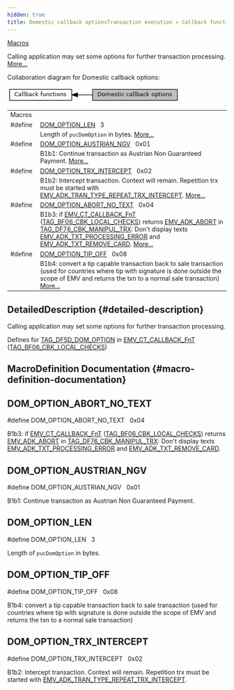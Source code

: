 ```yaml
---
hidden: true
title: Domestic callback optionsTransaction execution » Callback functions
---
```


[Macros](#define-members)

Calling application may set some options for further transaction processing. [More\...](#details)

Collaboration diagram for Domestic callback options:

![](group___c_b_c_k___d_o_m___o_p_t_i_o_n.png)

|  |  |
|----|----|
| Macros |  |
| #define  | [DOM_OPTION_LEN](#gafedbc0e41ccab2706d5e5cf65893f506)   3 |
|   | Length of `pucDomOption` in bytes. [More\...](#gafedbc0e41ccab2706d5e5cf65893f506)<br/> |
| #define  | [DOM_OPTION_AUSTRIAN_NGV](#gae73c669e0402299c4832fdb4210354bc)   0x01 |
|   | B1b1: Continue transaction as Austrian Non Guaranteed Payment. [More\...](#gae73c669e0402299c4832fdb4210354bc)<br/> |
| #define  | [DOM_OPTION_TRX_INTERCEPT](#ga24620bac9d70ac65d32489a717944433)   0x02 |
|   | B1b2: Intercept transaction. Context will remain. Repetition trx must be started with <a href="group___t_r_a_n_s___t_y_p_e_s.md#ga82cd8d9a5c42444fa1461d5afc5a311a">EMV_ADK_TRAN_TYPE_REPEAT_TRX_INTERCEPT</a>. [More\...](#ga24620bac9d70ac65d32489a717944433)<br/> |
| #define  | [DOM_OPTION_ABORT_NO_TEXT](#gae712580240b3496ff0c8d3ea22f4fea9)   0x04 |
|   | B1b3: if <a href="adk__emv__contactless__programmers__guide_8dox.md#a591fd0f380cd390007ce78b47be923c4">EMV_CT_CALLBACK_FnT</a> (<a href="group___c_b_c_k___f_c_t___t_a_g_s.md#gac82fa7e4064512e71e63fd647b817d97">TAG_BF06_CBK_LOCAL_CHECKS</a>) returns <a href="group___a_d_k___r_e_t___c_o_d_e.md#ga7045deba09a19eea4f7df8881a08b807">EMV_ADK_ABORT</a> in <a href="group___t_l_v___c_b_c_k___t_l_v.md#ga188ecff68e5b74f42c28d8faa67778d9">TAG_DF76_CBK_MANIPUL_TRX</a>: Don\'t display texts <a href="group___a_p_p_l_i___t_e_x_t_s.md#gafc7f3b612dd3b550ffe3c68c5cf091cb">EMV_ADK_TXT_PROCESSING_ERROR</a> and <a href="group___a_p_p_l_i___t_e_x_t_s.md#gae9a6dcc7dff865a5dc948c5ff0dd93ae">EMV_ADK_TXT_REMOVE_CARD</a>. [More\...](#gae712580240b3496ff0c8d3ea22f4fea9)<br/> |
| #define  | [DOM_OPTION_TIP_OFF](#gae9fa3993b2c1c6417f5e237a6c138cb9)   0x08 |
|   | B1b4: convert a tip capable transaction back to sale transaction (used for countries where tip with signature is done outside the scope of EMV and returns the txn to a normal sale transaction) [More\...](#gae9fa3993b2c1c6417f5e237a6c138cb9)<br/> |

## DetailedDescription {#detailed-description}

Calling application may set some options for further transaction processing.

Defines for <a href="group___v_e_r_i___p_r_i_m___t_a_g_s.md#gaf0830fa6ef53350bbe99ac9efcf38055">TAG_DF5D_DOM_OPTION</a> in <a href="adk__emv__contactless__programmers__guide_8dox.md#a591fd0f380cd390007ce78b47be923c4">EMV_CT_CALLBACK_FnT</a> (<a href="group___c_b_c_k___f_c_t___t_a_g_s.md#gac82fa7e4064512e71e63fd647b817d97">TAG_BF06_CBK_LOCAL_CHECKS</a>)

## MacroDefinition Documentation {#macro-definition-documentation}

## DOM_OPTION_ABORT_NO_TEXT <a href="#gae712580240b3496ff0c8d3ea22f4fea9" id="gae712580240b3496ff0c8d3ea22f4fea9"></a>

<p>#define DOM_OPTION_ABORT_NO_TEXT   0x04</p>

B1b3: if <a href="adk__emv__contactless__programmers__guide_8dox.md#a591fd0f380cd390007ce78b47be923c4">EMV_CT_CALLBACK_FnT</a> (<a href="group___c_b_c_k___f_c_t___t_a_g_s.md#gac82fa7e4064512e71e63fd647b817d97">TAG_BF06_CBK_LOCAL_CHECKS</a>) returns <a href="group___a_d_k___r_e_t___c_o_d_e.md#ga7045deba09a19eea4f7df8881a08b807">EMV_ADK_ABORT</a> in <a href="group___t_l_v___c_b_c_k___t_l_v.md#ga188ecff68e5b74f42c28d8faa67778d9">TAG_DF76_CBK_MANIPUL_TRX</a>: Don\'t display texts <a href="group___a_p_p_l_i___t_e_x_t_s.md#gafc7f3b612dd3b550ffe3c68c5cf091cb">EMV_ADK_TXT_PROCESSING_ERROR</a> and <a href="group___a_p_p_l_i___t_e_x_t_s.md#gae9a6dcc7dff865a5dc948c5ff0dd93ae">EMV_ADK_TXT_REMOVE_CARD</a>.

## DOM_OPTION_AUSTRIAN_NGV <a href="#gae73c669e0402299c4832fdb4210354bc" id="gae73c669e0402299c4832fdb4210354bc"></a>

<p>#define DOM_OPTION_AUSTRIAN_NGV   0x01</p>

B1b1: Continue transaction as Austrian Non Guaranteed Payment.

## DOM_OPTION_LEN <a href="#gafedbc0e41ccab2706d5e5cf65893f506" id="gafedbc0e41ccab2706d5e5cf65893f506"></a>

<p>#define DOM_OPTION_LEN   3</p>

Length of `pucDomOption` in bytes.

## DOM_OPTION_TIP_OFF <a href="#gae9fa3993b2c1c6417f5e237a6c138cb9" id="gae9fa3993b2c1c6417f5e237a6c138cb9"></a>

<p>#define DOM_OPTION_TIP_OFF   0x08</p>

B1b4: convert a tip capable transaction back to sale transaction (used for countries where tip with signature is done outside the scope of EMV and returns the txn to a normal sale transaction)

## DOM_OPTION_TRX_INTERCEPT <a href="#ga24620bac9d70ac65d32489a717944433" id="ga24620bac9d70ac65d32489a717944433"></a>

<p>#define DOM_OPTION_TRX_INTERCEPT   0x02</p>

B1b2: Intercept transaction. Context will remain. Repetition trx must be started with <a href="group___t_r_a_n_s___t_y_p_e_s.md#ga82cd8d9a5c42444fa1461d5afc5a311a">EMV_ADK_TRAN_TYPE_REPEAT_TRX_INTERCEPT</a>.
